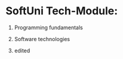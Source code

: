 SoftUni Tech-Module:
==========================================================
1. Programming fundamentals

2. Software technologies

3. edited
